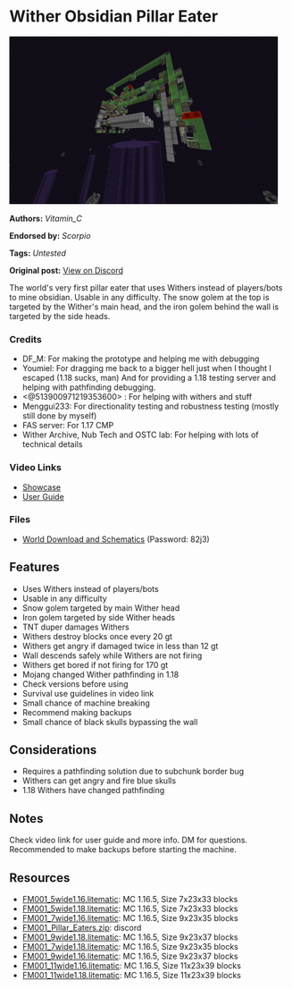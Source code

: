 # Wither Obsidian Pillar Eater
<img alt="2022-03-08_17.png" src="images/2022-03-08_17.png?raw=1" height="300px">

**Authors:** *Vitamin_C*

**Endorsed by:** *Scorpio*

**Tags:** *Untested*

**Original post:** [View on Discord](https://discord.com/channels/913065809096638494/1391999632850157659)

The world's very first pillar eater that uses Withers instead of players/bots to mine obsidian. Usable in any difficulty. The snow golem at the top is targeted by the Wither's main head, and the iron golem behind the wall is targeted by the side heads.
### Credits
- DF_M: For making the prototype and helping me with debugging
- Youmiel: For dragging me back to a bigger hell just when I thought I escaped (1.18 sucks, man)
And for providing a 1.18 testing server and helping with pathfinding debugging. 
- <@513900971219353600> : For helping with withers and stuff
- Menggui233: For directionality testing and robustness testing (mostly still done by myself)
- FAS server: For 1.17 CMP
- Wither Archive, Nub Tech and OSTC lab: For helping with lots of technical details
### Video Links
- [Showcase](https://www.bilibili.com/video/BV1FL4y1u7dy/)
- [User Guide](https://www.bilibili.com/video/BV1FL4y1u7dy?p=2)
### Files
- [World Download and Schematics](https://wwd.lanzouf.com/b02ow52wd) (Password: 82j3)

## Features
- Uses Withers instead of players/bots
- Usable in any difficulty
- Snow golem targeted by main Wither head
- Iron golem targeted by side Wither heads
- TNT duper damages Withers
- Withers destroy blocks once every 20 gt
- Withers get angry if damaged twice in less than 12 gt
- Wall descends safely while Withers are not firing
- Withers get bored if not firing for 170 gt
- Mojang changed Wither pathfinding in 1.18
- Check versions before using
- Survival use guidelines in video link
- Small chance of machine breaking
- Recommend making backups
- Small chance of black skulls bypassing the wall

## Considerations
- Requires a pathfinding solution due to subchunk border bug
- Withers can get angry and fire blue skulls
- 1.18 Withers have changed pathfinding

## Notes
Check video link for user guide and more info. DM for questions. Recommended to make backups before starting the machine.

## Resources
- [FM001_5wide1.16.litematic](attachments/FM001_5wide1.16.litematic): MC 1.16.5, Size 7x23x33 blocks
- [FM001_5wide1.18.litematic](attachments/FM001_5wide1.18.litematic): MC 1.16.5, Size 7x23x33 blocks
- [FM001_7wide1.16.litematic](attachments/FM001_7wide1.16.litematic): MC 1.16.5, Size 9x23x35 blocks
- [FM001_Pillar_Eaters.zip](attachments/FM001_Pillar_Eaters.zip): discord
- [FM001_9wide1.18.litematic](attachments/FM001_9wide1.18.litematic): MC 1.16.5, Size 9x23x37 blocks
- [FM001_7wide1.18.litematic](attachments/FM001_7wide1.18.litematic): MC 1.16.5, Size 9x23x35 blocks
- [FM001_9wide1.16.litematic](attachments/FM001_9wide1.16.litematic): MC 1.16.5, Size 9x23x37 blocks
- [FM001_11wide1.16.litematic](attachments/FM001_11wide1.16.litematic): MC 1.16.5, Size 11x23x39 blocks
- [FM001_11wide1.18.litematic](attachments/FM001_11wide1.18.litematic): MC 1.16.5, Size 11x23x39 blocks

